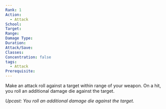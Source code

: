 ```yaml
---
Rank: 1
Action:
  - Attack
School: 
Target: 
Range: 
Damage Type: 
Duration: 
Attack/Save: 
Classes: 
Concentration: false
tags:
  - Attack
Prerequisite:
---
```

Make an attack roll against a target within range of your weapon. On a hit, you roll an additional damage die against the target.

*Upcast: You roll an additional damage die against the target.*